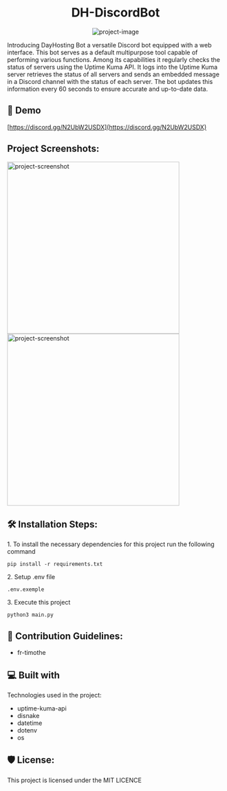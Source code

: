 <h1 align="center" id="title">DH-DiscordBot</h1>

<p align="center"><img src="https://socialify.git.ci/nicolabcraft/DH-DiscordBot/image?font=Jost&amp;forks=1&amp;issues=1&amp;language=1&amp;name=1&amp;owner=1&amp;pulls=1&amp;stargazers=1&amp;theme=Auto" alt="project-image"></p>

<p id="description">Introducing DayHosting Bot a versatile Discord bot equipped with a web interface. This bot serves as a default multipurpose tool capable of performing various functions. Among its capabilities it regularly checks the status of servers using the Uptime Kuma API. It logs into the Uptime Kuma server retrieves the status of all servers and sends an embedded message in a Discord channel with the status of each server. The bot updates this information every 60 seconds to ensure accurate and up-to-date data.</p>

<h2>🚀 Demo</h2>

[https://discord.gg/N2UbW2USDX](https://discord.gg/N2UbW2USDX)

<h2>Project Screenshots:</h2>

<img src="https://cdn.discordapp.com/attachments/1204549942375620628/1237933803347906580/image.png?ex=663d7332&amp;is=663c21b2&amp;hm=0fa4b7b1736fd42a689a214bcbb49d274c9cd66e3dc411fb5219d5ac0815db9c&amp;" alt="project-screenshot" width="400" height="400/">

<img src="https://cdn.discordapp.com/attachments/1204549942375620628/1237942444859985931/image.png?ex=663d7b3e&amp;is=663c29be&amp;hm=a55c2e4d53cae11da7cbfa96e2b49440ed2ab6626ba20f491f7e46998e3e5473&amp;" alt="project-screenshot" width="400" height="400/">

<h2>🛠️ Installation Steps:</h2>

<p>1. To install the necessary dependencies for this project run the following command</p>

```
pip install -r requirements.txt
```

<p>2. Setup .env file</p>

```
.env.exemple
```

<p>3. Execute this project</p>

```
python3 main.py
```

<h2>🍰 Contribution Guidelines:</h2>

*   fr-timothe

<h2>💻 Built with</h2>

Technologies used in the project:

*   uptime-kuma-api
*   disnake
*   datetime
*   dotenv
*   os

<h2>🛡️ License:</h2>

This project is licensed under the MIT LICENCE
